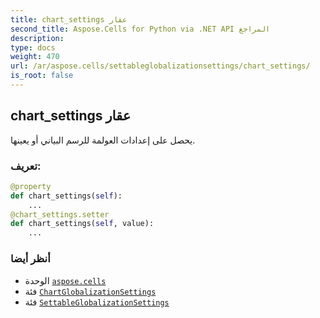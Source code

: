 ```yaml
---
title: chart_settings عقار
second_title: Aspose.Cells for Python via .NET API المراجع
description:
type: docs
weight: 470
url: /ar/aspose.cells/settableglobalizationsettings/chart_settings/
is_root: false
---
```

##  chart_settings عقار

يحصل على إعدادات العولمة للرسم البياني أو يعينها.
###  تعريف:
```python
@property
def chart_settings(self):
    ...
@chart_settings.setter
def chart_settings(self, value):
    ...
```

###  أنظر أيضا
* الوحدة [`aspose.cells`](../../)
* فئة [`ChartGlobalizationSettings`](/cells/python-net/ar/aspose.cells.charts/chartglobalizationsettings)
* فئة [`SettableGlobalizationSettings`](/cells/python-net/ar/aspose.cells/settableglobalizationsettings)
